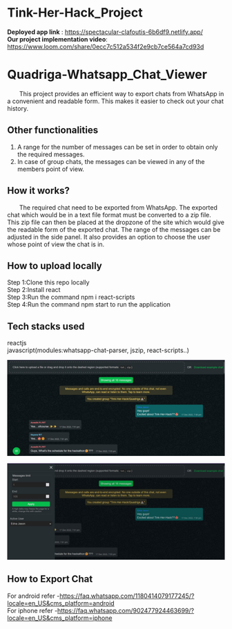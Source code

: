 # Tink-Her-Hack_Project  
**Deployed app link** : https://spectacular-clafoutis-6b6df9.netlify.app/     
**Our project implementation video**: https://www.loom.com/share/0ecc7c512a534f2e9cb7ce564a7cd93d

# Quadriga-Whatsapp_Chat_Viewer
&emsp;&emsp;This project provides an efficient way to export chats from WhatsApp in a convenient and readable form. This makes it easier to check out your chat history.  
## Other functionalities
1. A range for the number of messages can be set in order to obtain only the required messages.
2. In case of group chats, the messages can be viewed in any of the members point of view.  
## How it works?
&emsp;&emsp;The required chat need to be exported from WhatsApp. The exported chat which would be in a text file format must be converted to a zip file. This zip file can then be placed at the dropzone of the site which would give the readable form of the exported chat. The range of the messages can be adjusted in the side panel. It also provides an option to choose the user whose point of view the chat is in.  

 ## How to upload locally  
 
 Step 1:Clone this repo locally  
 Step 2:Install react   
 Step 3:Run the command npm i react-scripts  
 Step 4:Run the command npm start to run the application   
 
 ## Tech stacks used  
 reactjs  
 javascript(modules:whatsapp-chat-parser, jszip, react-scripts..)  
 
 
![alt text](scr1.jpg)  

![alt text](scr2.jpg)
## How to Export Chat

For android refer -https://faq.whatsapp.com/1180414079177245/?locale=en_US&cms_platform=android  
For iphone refer -https://faq.whatsapp.com/902477924463699/?locale=en_US&cms_platform=iphone

